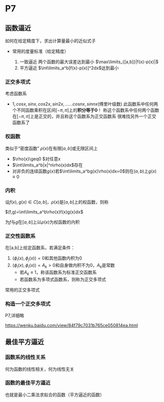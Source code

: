 # P7

## 函数逼近

如何在给定精度下，求出计算量最小的近似式子

* 常用的度量标准（给定精度）

  1. 一致逼近
    两个函数的最大误差达到最小 $\max\limits_{[a,b]}|f(x)-p(x)|$
  2. 平方逼近
   $\int\limits_a^b[f(x)-p(x)]^2dx$达到最小

### 正交多项式

考虑函数系

* $1,cosx,sinx,cos2x,sin2x,......cosnx,sinnx$(傅里叶级数)
此函数系中任何两个不同函数乘积在区间[$-\pi,\pi$]上的**积分等于0**！
称这个函数系中任何两个函数在[$-\pi,\pi$]上是正交的，并且称这个函数系为正交函数系
很难找另外一个正交函数系了

### 权函数

类似于“密度函数”
$\rho(x)$在有限$[a,b]$或无限区间上

* $\rho(x)\geq0 $对任意x
* $\int\limits_a^b|x|^n\rho(x)dx$存在
* 对非负的连续函数$g(x)$若$\int\limits_a^bg(x)\rho(x)dx=0$则在$(a,b)$上$g(x)\equiv0$

### 内积

设$f(x),g(x) \in C [a,b]$，$\rho(x)$是$[a,b]$上的权函数，则称

$(f,g)=\int\limits_a^b\rho(x)f(x)g(x)dx$

为$f$与$g$在$[a,b]$上以$\rho(x)$为权函数的内积

### 正交性函数系

在[a,b]上给定函数系，若满足条件：

1. $(\phi_i(x),\phi_j(x))=0$和其他函数内积为0
2. $(\phi_i(x),\phi_i(x))=A_k>0$和自身做内积不为0，$A_k$是常数
   * 若$A_k\equiv1$，称该函数系为标准正交函数系
   * 若函数系为多项式函数系，则称为正交多项式

常用的正交多项式

### 构造一个正交多项式

P7,详细略

https://wenku.baidu.com/view/84f79c7031b765ce050814ea.html

## 最佳平方逼近

### 函数系的线性关系

何为函数的线性相关，何为线性无关

### 函数的最佳平方逼近

也就是最小二乘法求拟合的函数（平方逼近的函数）